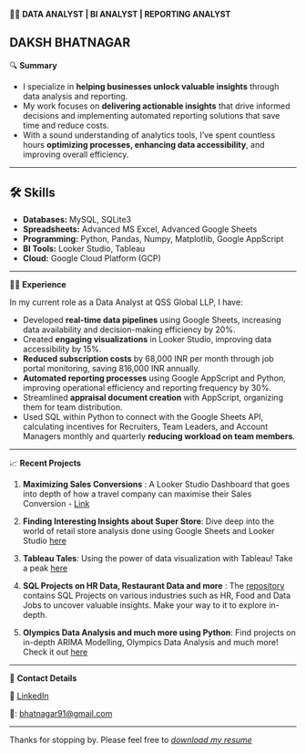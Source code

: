 🕵🏼 **DATA ANALYST | BI ANALYST | REPORTING ANALYST**

DAKSH BHATNAGAR
---

 🔍 **Summary**

- I specialize in **helping businesses unlock valuable insights** through data analysis and reporting.
- My work focuses on **delivering actionable insights** that drive informed decisions and implementing automated reporting solutions that save time and reduce costs.
- With a sound understanding of analytics tools, I’ve spent countless hours **optimizing processes, enhancing data accessibility**, and improving overall efficiency.
---

## 🛠️ Skills

- **Databases:** MySQL, SQLite3
- **Spreadsheets:** Advanced MS Excel, Advanced Google Sheets
- **Programming:** Python, Pandas, Numpy, Matplotlib, Google AppScript
- **BI Tools:** Looker Studio, Tableau
- **Cloud:** Google Cloud Platform (GCP)

---


👨‍💻 **Experience**

In my current role as a Data Analyst at QSS Global LLP, I have:

- Developed **real-time data pipelines** using Google Sheets, increasing data availability and decision-making efficiency by 20%.
- Created **engaging visualizations** in Looker Studio, improving data accessibility by 15%.
- **Reduced subscription costs** by 68,000 INR per month through job portal monitoring, saving 816,000 INR annually.
- **Automated reporting processes** using Google AppScript and Python, improving operational efficiency and reporting frequency by 30%.
- Streamlined **appraisal document creation** with AppScript, organizing them for team distribution.
- Used SQL within Python to connect with the Google Sheets API, calculating incentives for Recruiters, Team Leaders, and Account Managers monthly and quarterly **reducing workload on team members**.

---


 📈 **Recent Projects**

1. **Maximizing Sales Conversions** : A Looker Studio Dashboard that goes into depth of how a travel company can maximise their Sales Conversion - [Link](https://lookerstudio.google.com/reporting/cc4ee68d-2634-4110-8652-811626ea9b05/page/p_4qnx3lohhd)
   
2. **Finding Interesting Insights about Super Store**: Dive deep into the world of retail store analysis done using Google Sheets and Looker Studio [here](https://docs.google.com/spreadsheets/d/14h0UCZOhi1nQx7oT7DY8SYmqp3S0Y5UssEjkGAuVgXo/edit#gid=312503756) 
   
3. **Tableau Tales**: Using the power of data visualization with Tableau! Take a peak [here](https://public.tableau.com/app/profile/daksh.bhatnagar) 
   
4. **SQL Projects on HR Data, Restaurant Data and more** : The [repository](https://github.com/dakshbhatnagar/SQLProjects) contains SQL Projects on various industries such as HR, Food and Data Jobs to uncover valuable insights. Make your way to it to explore in-depth.
 
5. **Olympics Data Analysis and much more using Python**: Find projects on in-depth ARIMA Modelling, Olympics Data Analysis and much more! Check it out [here](https://github.com/dakshbhatnagar/projects) 
  
---

📇 **Contact Details**

🔗 [LinkedIn](https://www.linkedin.com/in/dakshb/)

📧: bhatnagar91@gmail.com

---

Thanks for stopping by. Please feel free to *[download my resume](https://drive.google.com/file/d/1M2PYWuYh-p8yFBJ5ta00iKHO1tDZieJy/view)*

